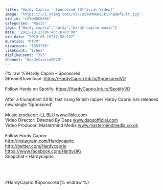 ```yaml
---
title: "Hardy Caprio - Sponsored (Official Video)"
image: "https:\/\/i.ytimg.com\/vi\/sSYwMOGK85k\/hqdefault.jpg"
vid_id: "sSYwMOGK85k"
categories: "Music"
tags: ["Hardy caprio","hardy","hardy caprio music"]
date: "2021-10-23T06:43:10+03:00"
vid_date: "2019-03-15T17:58:13Z"
duration: "PT3M"
viewcount: "1053736"
likeCount: "17665"
dislikeCount: "395"
channel: "HardyCaprioVEVO"
---
```

{% raw %}Hardy Caprio – Sponsored <br />Stream/Download: <a rel="nofollow" target="blank" href="https://HardyCaprio.lnk.to/SponsoredVD">https://HardyCaprio.lnk.to/SponsoredVD</a><br /><br />Follow Hardy on Spotify: <a rel="nofollow" target="blank" href="https://HardyCaprio.lnk.to/SpotifyVD">https://HardyCaprio.lnk.to/SpotifyVD</a><br /><br />After a triumphant 2018, fast rising British rapper Hardy Caprio has released new single ‘Sponsored’<br /><br />Music producer: iLL BLU www.illblu.com<br />Video Director: Directed By Daps www.dapsofficial.com<br />Video Producer: Mastermind Media www.mastermindmedia.co.uk<br /><br />Follow Hardy Caprio: <br /><a rel="nofollow" target="blank" href="http://instagram.com/Hardycaprio">http://instagram.com/Hardycaprio</a> <br /><a rel="nofollow" target="blank" href="http://twitter.com/Hardycaprio">http://twitter.com/Hardycaprio</a> <br /><a rel="nofollow" target="blank" href="https://www.facebook.com/HardyUK/">https://www.facebook.com/HardyUK/</a> <br />Snapchat – Hardycaprio<br /><br /><br /><br /><br />#HardyCaprio #Sponsored{% endraw %}
